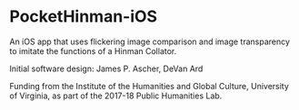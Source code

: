 # PocketHinman-iOS

An iOS app that uses flickering image comparison and image transparency to imitate the functions of a Hinman Collator.

Initial software design: James P. Ascher, DeVan Ard

Funding from the Institute of the Humanities and Global Culture,
University of Virginia, as part of the 2017-18 Public Humanities Lab.
